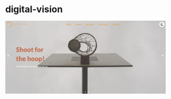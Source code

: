 # digital-vision

![landing page](https://raw.githubusercontent.com/nghiapham27/my-portfolio/main/public/images/digital-vision.png)
